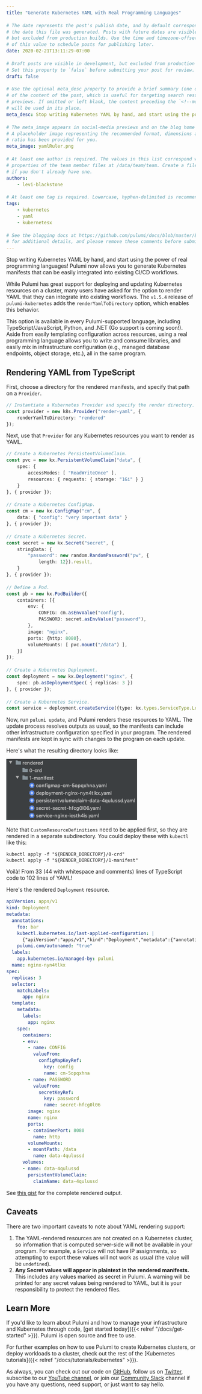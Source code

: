 ```yaml
---
title: "Generate Kubernetes YAML with Real Programming Languages"

# The date represents the post's publish date, and by default corresponds with
# the date this file was generated. Posts with future dates are visible in development,
# but excluded from production builds. Use the time and timezone-offset portions of
# of this value to schedule posts for publishing later.
date: 2020-02-21T13:11:29-07:00

# Draft posts are visible in development, but excluded from production builds.
# Set this property to `false` before submitting your post for review.
draft: false

# Use the optional meta_desc property to provide a brief summary (one or two sentences)
# of the content of the post, which is useful for targeting search results or social-media
# previews. If omitted or left blank, the content preceding the `<!--more-->` token
# will be used in its place.
meta_desc: Stop writing Kubernetes YAML by hand, and start using the power of real programming languages! Pulumi now supports rendering YAML for Kubernetes resources.

# The meta_image appears in social-media previews and on the blog home page.
# A placeholder image representing the recommended format, dimensions and aspect
# ratio has been provided for you.
meta_image: yamlRuler.png

# At least one author is required. The values in this list correspond with the `id`
# properties of the team member files at /data/team/team. Create a file for yourself
# if you don't already have one.
authors:
    - levi-blackstone

# At least one tag is required. Lowercase, hyphen-delimited is recommended.
tags:
    - kubernetes
    - yaml
    - kubernetesx

# See the blogging docs at https://github.com/pulumi/docs/blob/master/BLOGGING.md.
# for additional details, and please remove these comments before submitting for review.
---
```


Stop writing Kubernetes YAML by hand, and start using the power of real programming languages! Pulumi now allows you to
generate Kubernetes manifests that can be easily integrated into existing CI/CD workflows.

<!--more-->

While Pulumi has great support for deploying and updating Kubernetes resources on a cluster, many users have asked for
the option to render YAML that they can integrate into existing workflows. The `v1.5.4` release of `pulumi-kubernetes`
adds the `renderYamlToDirectory` option, which enables this behavior.

This option is available in every Pulumi-supported language, including TypeScript/JavaScript, Python, and .NET
(Go support is coming soon!). Aside from easily templating configuration across resources, using a real programming
language allows you to write and consume libraries, and easily mix in infrastructure configuration (e.g., managed
database endpoints, object storage, etc.), all in the same program.

## Rendering YAML from TypeScript

First, choose a directory for the rendered manifests, and specify that path on a `Provider`.

```typescript
// Instantiate a Kubernetes Provider and specify the render directory.
const provider = new k8s.Provider("render-yaml", {
    renderYamlToDirectory: "rendered"
});
```

Next, use that `Provider` for any Kubernetes resources you want to render as YAML.

```typescript
// Create a Kubernetes PersistentVolumeClaim.
const pvc = new kx.PersistentVolumeClaim("data", {
    spec: {
        accessModes: [ "ReadWriteOnce" ],
        resources: { requests: { storage: "1Gi" } }
    }
}, { provider });

// Create a Kubernetes ConfigMap.
const cm = new kx.ConfigMap("cm", {
    data: { "config": "very important data" }
}, { provider });

// Create a Kubernetes Secret.
const secret = new kx.Secret("secret", {
    stringData: {
        "password": new random.RandomPassword("pw", {
            length: 12}).result,
    }
}, { provider });

// Define a Pod.
const pb = new kx.PodBuilder({
    containers: [{
        env: {
            CONFIG: cm.asEnvValue("config"),
            PASSWORD: secret.asEnvValue("password"),
        },
        image: "nginx",
        ports: {http: 8080},
        volumeMounts: [ pvc.mount("/data") ],
    }]
});

// Create a Kubernetes Deployment.
const deployment = new kx.Deployment("nginx", {
    spec: pb.asDeploymentSpec( { replicas: 3 })
}, { provider });

// Create a Kubernetes Service.
const service = deployment.createService({type: kx.types.ServiceType.LoadBalancer});
```

Now, run `pulumi update`, and Pulumi renders these resources to YAML. The update process resolves outputs as usual,
so the manifests can include other infrastructure configuration specified in your program. The rendered manifests are
kept in sync with changes to the program on each update.

Here's what the resulting directory looks like:

![Rendered Manifests](render-directory.png)

Note that `CustomResourceDefinitions` need to be applied first, so they are rendered in a separate subdirectory. You
could deploy these with `kubectl` like this:

```shell script
kubectl apply -f "${RENDER_DIRECTORY}/0-crd"
kubectl apply -f "${RENDER_DIRECTORY}/1-manifest"
```

Voilà! From 33 (44 with whitespace and comments) lines of TypeScript code to 102 lines of YAML!

Here's the rendered `Deployment` resource.

```yaml
apiVersion: apps/v1
kind: Deployment
metadata:
  annotations:
    foo: bar
    kubectl.kubernetes.io/last-applied-configuration: |
      {"apiVersion":"apps/v1","kind":"Deployment","metadata":{"annotations":{"foo":"bar","pulumi.com/autonamed":"true"},"labels":{"app.kubernetes.io/managed-by":"pulumi"},"name":"nginx-nyn4tlkx"},"spec":{"replicas":3,"selector":{"matchLabels":{"app":"nginx"}},"template":{"metadata":{"labels":{"app":"nginx"}},"spec":{"containers":[{"env":[{"name":"CONFIG","valueFrom":{"configMapKeyRef":{"key":"config","name":"cm-5opqxhna"}}},{"name":"PASSWORD","valueFrom":{"secretKeyRef":{"key":"password","name":"secret-hfcg0l06"}}}],"image":"nginx","name":"nginx","ports":[{"containerPort":8080,"name":"http"}],"volumeMounts":[{"mountPath":"/data","name":"data-4qulussd"}]}],"volumes":[{"name":"data-4qulussd","persistentVolumeClaim":{"claimName":"data-4qulussd"}}]}}}}
    pulumi.com/autonamed: "true"
  labels:
    app.kubernetes.io/managed-by: pulumi
  name: nginx-nyn4tlkx
spec:
  replicas: 3
  selector:
    matchLabels:
      app: nginx
  template:
    metadata:
      labels:
        app: nginx
    spec:
      containers:
      - env:
        - name: CONFIG
          valueFrom:
            configMapKeyRef:
              key: config
              name: cm-5opqxhna
        - name: PASSWORD
          valueFrom:
            secretKeyRef:
              key: password
              name: secret-hfcg0l06
        image: nginx
        name: nginx
        ports:
        - containerPort: 8080
          name: http
        volumeMounts:
        - mountPath: /data
          name: data-4qulussd
      volumes:
      - name: data-4qulussd
        persistentVolumeClaim:
          claimName: data-4qulussd
```

See [this gist](https://gist.github.com/lblackstone/686935edf7fdcd23d916f34d35bba64a) for the complete rendered output.

## Caveats

There are two important caveats to note about YAML rendering support:

1. The YAML-rendered resources are not created on a Kubernetes cluster, so information that is computed server-side
will not be available in your program. For example, a `Service` will not have IP assignments, so attempting to export
these values will not work as usual (the value will be `undefined`).
1. **Any Secret values will appear in plaintext in the rendered manifests.** This includes any values marked as
secret in Pulumi. A warning will be printed for any secret values being rendered to YAML, but it is your responsibility
to protect the rendered files.

## Learn More

If you'd like to learn about Pulumi and how to manage your
infrastructure and Kubernetes through code, [get started today]({{< relref "/docs/get-started" >}}). Pulumi is open
source and free to use.

For further examples on how to use Pulumi to create Kubernetes
clusters, or deploy workloads to a cluster, check out the rest of the
[Kubernetes tutorials]({{< relref "/docs/tutorials/kubernetes" >}}).

As always, you can check out our code on
[GitHub](https://github.com/pulumi), follow us on
[Twitter](https://twitter.com/pulumicorp), subscribe to our [YouTube
channel](https://www.youtube.com/channel/UC2Dhyn4Ev52YSbcpfnfP0Mw), or
join our [Community Slack](https://slack.pulumi.com/) channel if you have
any questions, need support, or just want to say hello.
